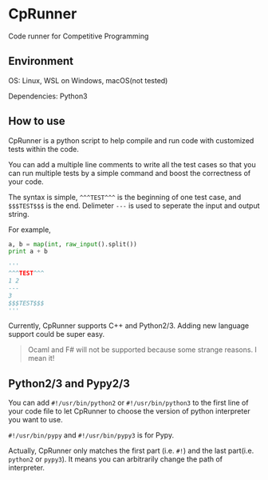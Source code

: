 # CpRunner

Code runner for Competitive Programming

## Environment

OS: Linux, WSL on Windows, macOS(not tested)

Dependencies: Python3

## How to use

CpRunner is a python script to help compile and run code with customized tests within the code.

You can add a multiple line comments to write all the test cases so that you can run multiple tests by a simple command and boost the correctness of your code.

The syntax is simple, `^^^TEST^^^` is the beginning of one test case, and `$$$TEST$$$` is the end. Delimeter `---` is used to seperate the input and output string.

For example,

```python
a, b = map(int, raw_input().split())
print a + b

'''
^^^TEST^^^
1 2
---
3
$$$TEST$$$
'''
```

Currently, CpRunner supports C++ and Python2/3. Adding new language support could be super easy.

> Ocaml and F# will not be supported because some strange reasons. I mean it!

## Python2/3 and Pypy2/3

You can add `#!/usr/bin/python2` or `#!/usr/bin/python3` to the first line of your code file to let CpRunner to choose the version of python interpreter you want to use.

`#!/usr/bin/pypy` and `#!/usr/bin/pypy3` is for Pypy.

Actually, CpRunner only matches the first part (i.e. `#!`) and the last part(i.e. `python2` or `pypy3`). It means you can arbitrarily change the path of interpreter.

